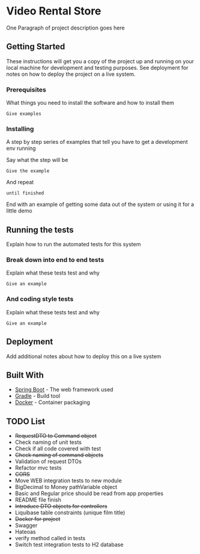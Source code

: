 # Video Rental Store

One Paragraph of project description goes here

## Getting Started

These instructions will get you a copy of the project up and running on your local machine for development and testing purposes. See deployment for notes on how to deploy the project on a live system.

### Prerequisites

What things you need to install the software and how to install them

```
Give examples
```

### Installing

A step by step series of examples that tell you have to get a development env running

Say what the step will be

```
Give the example
```

And repeat

```
until finished
```

End with an example of getting some data out of the system or using it for a little demo

## Running the tests

Explain how to run the automated tests for this system

### Break down into end to end tests

Explain what these tests test and why

```
Give an example
```

### And coding style tests

Explain what these tests test and why

```
Give an example
```

## Deployment

Add additional notes about how to deploy this on a live system

## Built With

* [Spring Boot](https://projects.spring.io/spring-boot/) - The web framework used
* [Gradle](https://gradle.org) - Build tool
* [Docker](https://docs.docker.com/install/) - Container packaging

## TODO List

* ~~RequestDTO to Command object~~
* Check naming of unit tests
* Check if all code covered with test
* ~~Check naming of command objects~~
* Validation of request DTOs
* Refactor mvc tests
* ~~CORS~~
* Move WEB integration tests to new module 
* BigDecimal to Money pathVariable object
* Basic and Regular price should be read from app properties
* README file finish
* ~~Introduce DTO objects for controllers~~
* Liquibase table constraints (unique film title)
* ~~Docker for project~~
* Swagger
* Hateoas
* verify method called in tests
* Switch test integration tests to H2 database
